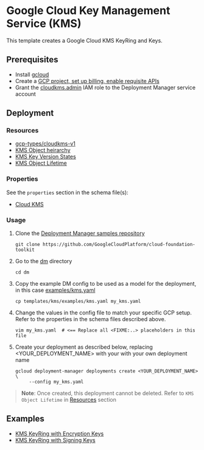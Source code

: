 # Google Cloud Key Management Service (KMS)

This template creates a Google Cloud KMS KeyRing and Keys.

## Prerequisites

- Install [gcloud](https://cloud.google.com/sdk)
- Create a [GCP project, set up billing, enable requisite APIs](../project/README.md)
- Grant the [cloudkms.admin](https://cloud.google.com/kms/docs/iam) IAM role to
  the Deployment Manager service account

## Deployment

### Resources

- [gcp-types/cloudkms-v1](https://cloud.google.com/kms/docs/reference/rest/)
- [KMS Object heirarchy](https://cloud.google.com/kms/docs/object-hierarchy)
- [KMS Key Version States](https://cloud.google.com/kms/docs/key-states)
- [KMS Object Lifetime](https://cloud.google.com/kms/docs/object-hierarchy#lifetime)

### Properties

See the `properties` section in the schema file(s):

- [Cloud KMS](kms.py.schema)

### Usage

1. Clone the [Deployment Manager samples repository](https://github.com/GoogleCloudPlatform/cloud-foundation-toolkit)

   ```shell
   git clone https://github.com/GoogleCloudPlatform/cloud-foundation-toolkit
   ```

2. Go to the [dm](../../) directory

   ```shell
   cd dm
   ```

3. Copy the example DM config to be used as a model for the deployment,
   in this case [examples/kms.yaml](examples/kms.yaml)

   ```shell
   cp templates/kms/examples/kms.yaml my_kms.yaml
   ```

4. Change the values in the config file to match your specific GCP setup.
   Refer to the properties in the schema files described above.

   ```shell
   vim my_kms.yaml  # <== Replace all <FIXME:..> placeholders in this file
   ```

5. Create your deployment as described below, replacing <YOUR_DEPLOYMENT_NAME>
   with your with your own deployment name

   ```shell
   gcloud deployment-manager deployments create <YOUR_DEPLOYMENT_NAME> \
        --config my_kms.yaml
   ```

> **Note**: Once created, this deployment cannot be deleted.
> Refer to `KMS Object Lifetime` in [Resources](#Resources) section

## Examples

- [KMS KeyRing with Encryption Keys](examples/kms.yaml)
- [KMS KeyRing with Signing Keys](examples/kms_signkey.yaml)
